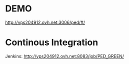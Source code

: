 # DEMO
  http://vps204912.ovh.net:3006/ped/#/

# Continous Integration
  Jenkins: http://vps204912.ovh.net:8083/job/PED_GREEN/
